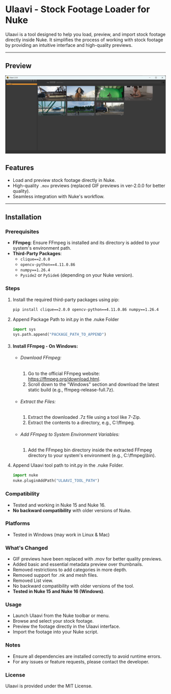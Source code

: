 # Ulaavi - Stock Footage Loader for Nuke

Ulaavi is a tool designed to help you load, preview, and import stock footage directly inside Nuke. It simplifies the process of working with stock footage by providing an intuitive interface and high-quality previews.

---

## Preview
![screenshot](preview.png)

## Features
- Load and preview stock footage directly in Nuke.
- High-quality `.mov` previews (replaced GIF previews in ver-2.0.0 for better quality).
- Seamless integration with Nuke's workflow.

---

## Installation

### Prerequisites
- **FFmpeg**: Ensure FFmpeg is installed and its directory is added to your system's environment path.
- **Third-Party Packages**:
  - `clique==2.0.0`
  - `opencv-python==4.11.0.86`
  - `numpy==1.26.4`
  - `Pyside2` or `PySide6` (depending on your Nuke version).

### Steps
1. Install the required third-party packages using pip:
   ```bash
   pip install clique==2.0.0 opencv-python==4.11.0.86 numpy==1.26.4
   ```
2. Append Package Path to init.py in the .nuke Folder
    ```python
    import sys
    sys.path.append("PACKAGE_PATH_TO_APPEND")
    ```
3. #### Install FFmpeg - On Windows:
   * ###### Download FFmpeg:
      1. Go to the official FFmpeg website: https://ffmpeg.org/download.html.
      2. Scroll down to the "Windows" section and download the latest static build (e.g., ffmpeg-release-full.7z).
    * ###### Extract the Files:
      1. Extract the downloaded .7z file using a tool like 7-Zip.
      2. Extract the contents to a directory, e.g., C:\ffmpeg.
    * ###### Add FFmpeg to System Environment Variables:
      1. Add the FFmpeg bin directory inside the extracted FFmpeg directory to your system's environment (e.g., C:\ffmpeg\bin).
         
4. Append Ulaavi tool path to init.py in the .nuke Folder.
     ```python
     import nuke
     nuke.pluginAddPath("ULAAVI_TOOL_PATH")
     ```

### Compatibility
* Tested and working in Nuke 15 and Nuke 16.
* <b>No backward compatibility</b> with older versions of Nuke.

### Platforms
* Tested in Windows (may work in Linux & Mac)

### What's Changed
* GIF previews have been replaced with .mov for better quality previews.
* Added basic and essential metadata preview over thumbnails.
* Removed restrictions to add categories in more depth.
* Removed support for .nk and mesh files.
* Removed List view.
* No backward compatibility with older versions of the tool.
* <b>Tested in Nuke 15 and Nuke 16 (Windows)</b>.

### Usage
* Launch Ulaavi from the Nuke toolbar or menu.
* Browse and select your stock footage.
* Preview the footage directly in the Ulaavi interface.
* Import the footage into your Nuke script.

### Notes
* Ensure all dependencies are installed correctly to avoid runtime errors.
* For any issues or feature requests, please contact the developer.

### License
Ulaavi is provided under the MIT License.
